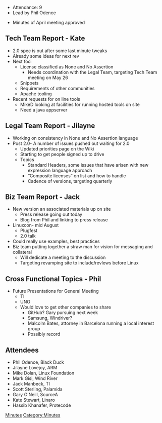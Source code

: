   - Attendance: 9
  - Lead by Phil Odence

<!-- end list -->

  - Minutes of April meeting approved

## Tech Team Report - Kate

  - 2.0 spec is out after some last minute tweaks
  - Already some ideas for next rev
  - Next foci
      - License classified as None and No Assertion
          - Needs coordination with the Legal Team, targeting Tech Team
            meeting on May 26
      - Snippets
      - Requirements of other communities
      - Apache tooling
  - Recent requests for on line tools
      - MikeD looking at facilities for running hosted tools on site
      - Need a java appserver

## Legal Team Report - Jilayne

  - Working on consistency in None and No Assertion language
  - Post 2.0- A number of issues pushed out waiting for 2.0
      - Updated priorities page on the Wiki
      - Starting to get people signed up to drive
      - Topics
          - Standard Headers, some issues that have arisen with new
            expression language approach
          - “Composite licenses” on list and how to handle
          - Cadence of versions, targeting quarterly

## Biz Team Report - Jack

  - New version an associated materials up on site
      - Press release going out today
      - Blog from Phil and linking to press release
  - Linuxcon- mid August
      - Plugfest
      - 2.0 talk
  - Could really use examples, best practices
  - Biz team putting together a straw man for vision for messaging and
    collateral
      - Will dedicate a meeting to the discussion
      - Targeting revamping site to include/revlews before Linux

## Cross Functional Topics - Phil

  - Future Presentations for General Meeting
      - TI
      - UNO
      - Would love to get other companies to share
          - GitHub? Gary pursuing next week
          - Samsung, Windriver?
          - Malcolm Bates, attorney in Barcelona running a local
            interest group
          - Possibly record

## Attendees

  - Phil Odence, Black Duck
  - Jilayne Lovejoy, ARM
  - Mike Dolan, Linux Foundation
  - Mark Gisi, Wind River
  - Jack Manbeck, TI
  - Scott Sterling, Palamida
  - Gary O’Neill, SourceA
  - Kate Stewart, Linaro
  - Hassib Khanafer, Protecode

[Minutes](Category:General "wikilink")
[Category:Minutes](Category:Minutes "wikilink")
